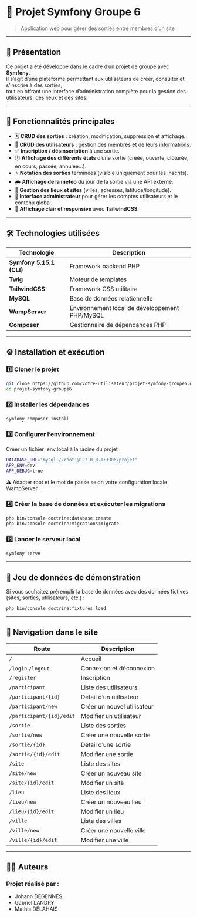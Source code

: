 # 🧭 Projet Symfony Groupe 6

> Application web pour gérer des sorties entre membres d’un site

---

## 🚀 Présentation

Ce projet a été développé dans le cadre d’un projet de groupe avec **Symfony**.  
Il s’agit d’une plateforme permettant aux utilisateurs de créer, consulter et s’inscrire à des sorties,  
tout en offrant une interface d’administration complète pour la gestion des utilisateurs, des lieux et des sites.

---

## 🧩 Fonctionnalités principales

- 🗓️ **CRUD des sorties** : création, modification, suppression et affichage.
- 👥 **CRUD des utilisateurs** : gestion des membres et de leurs informations.
- ✅ **Inscription / désinscription** à une sortie.
- 🕐 **Affichage des différents états** d’une sortie (créée, ouverte, clôturée, en cours, passée, annulée...).
- ⭐ **Notation des sorties** terminées (visible uniquement pour les inscrits).
- 🌦️ **Affichage de la météo** du jour de la sortie via une API externe.
- 📍 **Gestion des lieux et sites** (villes, adresses, latitude/longitude).
- 🔐 **Interface administrateur** pour gérer les comptes utilisateurs et le contenu global.
- 💬 **Affichage clair et responsive** avec **TailwindCSS**.

---

## 🛠️ Technologies utilisées

| Technologie | Description |
|--------------|-------------|
| **Symfony 5.15.1 (CLI)** | Framework backend PHP |
| **Twig** | Moteur de templates |
| **TailwindCSS** | Framework CSS utilitaire |
| **MySQL** | Base de données relationnelle |
| **WampServer** | Environnement local de développement PHP/MySQL |
| **Composer** | Gestionnaire de dépendances PHP |

---

## ⚙️ Installation et exécution

### 1️⃣ Cloner le projet
```bash
git clone https://github.com/votre-utilisateur/projet-symfony-groupe6.git
cd projet-symfony-groupe6
```
### 2️⃣ Installer les dépendances
```bash
symfony composer install
```
### 3️⃣ Configurer l’environnement
Créer un fichier .env.local à la racine du projet :
```bash
DATABASE_URL="mysql://root:@127.0.0.1:3306/projet"
APP_ENV=dev
APP_DEBUG=true
```
⚠️ Adapter root et le mot de passe selon votre configuration locale WampServer.

### 4️⃣ Créer la base de données et exécuter les migrations
```bash
php bin/console doctrine:database:create
php bin/console doctrine:migrations:migrate
```
### 5️⃣ Lancer le serveur local
```bash
symfony serve
```

---

## 🧪 Jeu de données de démonstration
Si vous souhaitez préremplir la base de données avec des données fictives (sites, sorties, utilisateurs, etc.) :

```bash
php bin/console doctrine:fixtures:load
```

---

## 🧭 Navigation dans le site
| Route | Description |
|--------|--------------|
| `/` | Accueil |
| `/login`  `/logout` | Connexion et déconnexion |
| `/register` | Inscription |
| `/participant` | Liste des utilisateurs |
| `/participant/{id}` | Détail d’un utilisateur |
| `/participant/new` | Créer un nouvel utilisateur |
| `/participant/{id}/edit` | Modifier un utilisateur |
| `/sortie` | Liste des sorties |
| `/sortie/new` | Créer une nouvelle sortie |
| `/sortie/{id}` | Détail d’une sortie |
| `/sortie/{id}/edit` | Modifier une sortie |
| `/site` | Liste des sites |
| `/site/new` | Créer un nouveau site |
| `/site/{id}/edit` | Modifier un site |
| `/lieu` | Liste des lieux |
| `/lieu/new` | Créer un nouveau lieu |
| `/lieu/{id}/edit` | Modifier un lieu |
| `/ville` | Liste des villes |
| `/ville/new` | Créer une nouvelle ville |
| `/ville/{id}/edit` | Modifier une ville |
---

## 👨‍💻 Auteurs
### Projet réalisé par :
- Johann DEGENNES
- Gabriel LANDRY
- Mathis DELAHAIS
